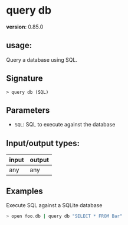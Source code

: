 # query db

**version**: 0.85.0

## **usage**:

Query a database using SQL.

## Signature

`> query db (SQL)`

## Parameters

- `SQL`: SQL to execute against the database

## Input/output types:

| input | output |
| ----- | ------ |
| any   | any    |

## Examples

Execute SQL against a SQLite database

```bash
> open foo.db | query db "SELECT * FROM Bar"
```

